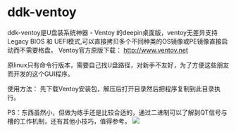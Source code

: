 # ddk-ventoy
ddk-ventoy是U盘装系统神器 - Ventoy 的deepin桌面版，ventoy无差异支持Legacy BIOS 和 UEFI模式,可以直接拷贝多个不同种类的OS镜像或PE镜像直接启动而不需要格盘。
Ventoy官方原版下载： http://www.ventoy.net

原linux只有命令行版本，需要自己找U盘路径，对新手不友好，为了方便这些朋友而开发的这个GUI程序。

使用方法：
   先下载Ventoy安装包，解压后打开目录然后把程序复制到此目录执行。
   
PS：东西虽然小，但做为练手还是比较合适的，通过二进制可以了解到QT信号与槽的工作机制，还有其他小技巧，值得参考。
<img src="http://www.ventoy.net/static/img/screen/screen_uefi.png">

   
